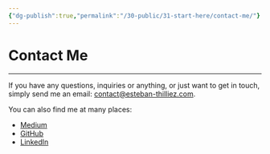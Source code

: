 ```yaml
---
{"dg-publish":true,"permalink":"/30-public/31-start-here/contact-me/"}
---
```


# Contact Me
---
If you have any questions, inquiries or anything, or just want to get in touch, simply send me an email: contact@esteban-thilliez.com.

You can also find me at many places:
- [Medium](https://medium.com/@estebanthi)
- [GitHub](https://github.com/estebanthi)
- [LinkedIn](https://www.linkedin.com/in/esteban-thilliez-a210a5207/)
